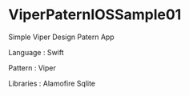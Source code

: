 # ViperPaternIOSSample01
Simple Viper Design Patern App

Language : 
Swift 

Pattern : 
  Viper

Libraries : 
  Alamofire 
  Sqlite
  
